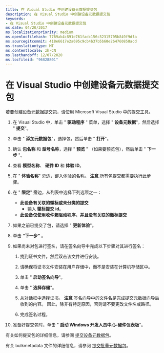 ```yaml
---
title: 在 Visual Studio 中创建设备元数据提交包
description: 在 Visual Studio 中创建设备元数据提交包
keywords:
- 在 Visual Studio 中创建设备元数据提交包
ms.date: 04/20/2017
ms.localizationpriority: medium
ms.openlocfilehash: 7769ab4c891e761fadc156c32315705b849f9dfa
ms.sourcegitcommit: 418e6617e2a695c9cb4b37b5b60e264760858acd
ms.translationtype: MT
ms.contentlocale: zh-CN
ms.lasthandoff: 12/07/2020
ms.locfileid: "96828801"
---
```

# <a name="creating-a-device-metadata-submission-package-in-visual-studio"></a>在 Visual Studio 中创建设备元数据提交包


若要创建设备元数据提交包，请使用 Microsoft Visual Studio 中的提交工具。

1.  在 Visual Studio 中，单击 " **驱动程序** " 菜单，选择 " **设备元数据**"，然后选择 " **提交**"。
2.  单击 " **添加元数据包**"，选择包，然后单击 " **打开**"。
3.  确认 **包名称** 和 **型号名称**，选择 " **预览** " （如果要预览包），然后单击 " **下一步** "。
4.  查看 **模型名称**、 **硬件 ID** 和 **体验 ID**。
5.  在 " **体验名称**" 旁边，键入体验的名称。
    **注意**  所有包提交都需要执行此步骤。

     

6.  在 " **限定**" 旁边，从列表中选择下列选项之一：
    -   **此设备有关联的徽标或未分类的提交**
        -   输入 **徽标提交 id**。
    -   **此设备仅使用收件箱驱动程序，并且没有关联的徽标提交**

7.  如果之前已提交了包，请选择 " **更新体验**"。
8.  单击 **“下一步”** 。
9.  如果尚未对包进行签名，请在签名向导中完成以下步骤对其进行签名：

    1.  找到证书文件，然后双击该文件进行安装。
    2.  请确保将证书文件安装在用户存储中，而不是安装在计算机存储区中。
    3.  单击 " **启动签名向导**"。
    4.  单击 " **选择存储**"。
    5.  从对话框中选择证书。
        **注意**   签名向导中的文件名是完成提交元数据向导后收到的内容。 因此，除非有特定原因，否则请不要更改文件名或路径。

         

    6.  完成签名过程。

10. 准备好提交包时，单击 " **启动 Windows 开发人员中心-硬件仪表板**"。

有关如何提交包的详细信息，请参阅 [提交设备元数据包](../dashboard/submit-a-device-metadata-package--dashboard-help-.md)。

有关 bulkmetadata 文件的详细信息，请参阅 [提交批量元数据包](../dashboard/submit-a-bulk-metadata-package.md)。

 

